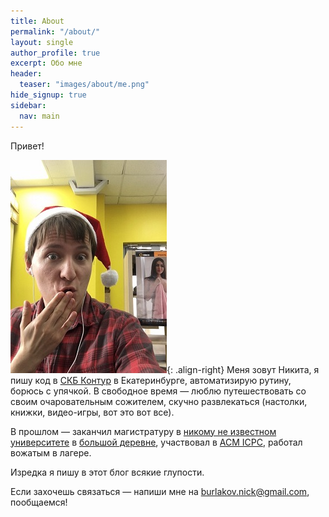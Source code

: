 ```yaml
---
title: About
permalink: "/about/"
layout: single
author_profile: true
excerpt: Обо мне
header:
  teaser: "images/about/me.png"
hide_signup: true
sidebar:
  nav: main
---
```


Привет!

![Ваш покорный слуга](/images/about/me.jpg){: .align-right} Меня зовут Никита, я пишу код в [СКБ Контур](https://kontur.ru/) в Екатеринбурге, автоматизирую рутину, борюсь с упячкой. В свободное время — люблю путешествовать со своим очаровательным сожителем, скучно развлекаться (настолки, книжки, видео-игры, вот это вот все). 

В прошлом — заканчил магистратуру в [никому не известном университете](http://istu.ru/) в [большой деревне](https://ru.wikipedia.org/wiki/%D0%98%D0%B6%D0%B5%D0%B2%D1%81%D0%BA), участвовал в [ACM ICPC](https://en.wikipedia.org/wiki/ACM_International_Collegiate_Programming_Contest), работал вожатым в лагере.

Изредка я пишу в этот блог всякие глупости.

Если захочешь связаться — напиши мне на [burlakov.nick@gmail.com](mailto:burlakov.nick@gmail.com), пообщаемся!
